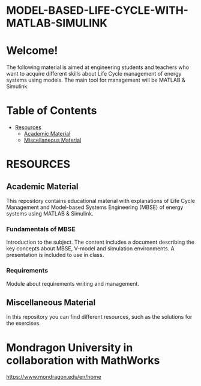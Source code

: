 # MODEL-BASED-LIFE-CYCLE-WITH-MATLAB-SIMULINK
# **Welcome!**

The following material is aimed at engineering students and teachers who want to acquire
different skills about Life Cycle management of energy systems using models. The main tool for
management will be MATLAB & Simulink.


# **Table of Contents**

- [Resources](#resources)
  - [Academic Material](#academic-material)
  - [Miscellaneous Material](#miscellaneous-material)


# **RESOURCES**

## **Academic Material**

This repository contains educational material with explanations of Life Cycle Management and Model-based Systems Engineering (MBSE)
of energy systems using MATLAB & Simulink.

### **Fundamentals of MBSE**
Introduction to the subject. The content includes a document describing the key concepts about MBSE, V-model and simulation environments. A presentation is included to use in class.

### **Requirements**
Module about requirements writing and management.

## **Miscellaneous Material**

In this repository you can find different resources, such as the solutions for the exercises.

# **Mondragon University in collaboration with MathWorks**
https://www.mondragon.edu/en/home
